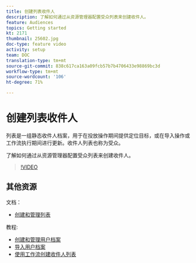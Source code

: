 ```yaml
---
title: 创建列表收件人
description: 了解如何通过从资源管理器配置受众列表来创建收件人。
feature: Audiences
topics: Getting started
kt: 2171
thumbnail: 25602.jpg
doc-type: feature video
activity: setup
team: DOC
translation-type: tm+mt
source-git-commit: 838c617ca163a09fcb57b7b4706433e98869bc3d
workflow-type: tm+mt
source-wordcount: '106'
ht-degree: 71%

---
```



# 创建列表收件人

列表是一组静态收件人档案，用于在投放操作期间提供定位目标，或在导入操作或工作流执行期间进行更新。收件人列表也称为受众。

了解如何通过从资源管理器配置受众列表来创建收件人。

>[!VIDEO](https://video.tv.adobe.com/v/25602/quality=12)

## 其他资源

文档：

* [创建和管理列表](https://docs.adobe.com/content/help/zh-Hans/campaign-classic/using/getting-started/profile-management/creating-and-managing-lists.html)

教程:

* [创建和管理用户档案](/help/profile-management/create-and-manage-profiles.md)
* [导入用户档案](/help/data-management/importing-profiles.md)
* [使用工作流创建收件人列表](/help/profile-management/creating-a-list-of-recipients-with-a-workflow.md)
